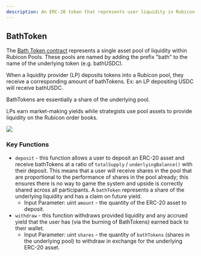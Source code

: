 ```yaml
---
description: An ERC-20 token that represents user liquidity in Rubicon Pools
---
```


## BathToken

The [Bath Token contract](https://github.com/RubiconDeFi/rubicon\_protocol/blob/master/contracts/rubiconPools/BathToken.sol) represents a single asset pool of liquidity within Rubicon Pools. These pools are named by adding the prefix "bath" to the name of the underlying token (e.g. bathUSDC).&#x20;

When a liquidity provider (LP) deposits tokens into a Rubicon pool, they receive a corresponding amount of bathTokens. Ex: an LP depositing USDC will receive bathUSDC.&#x20;

BathTokens are essentially a share of the underlying pool.

LPs earn market-making yields while strategists use pool assets to provide liquidity on the Rubicon order books.&#x20;

![](</assets/Rubicon v1\_ BathTokens.png>)

### Key Functions

* `deposit` - this function allows a user to deposit an ERC-20 asset and receive bathTokens at a ratio of `totalSupply` / `underlyingBalance()` with their deposit. This means that a user will receive shares in the pool that are proportional to the performance of shares in the pool already; this ensures there is no way to game the system and upside is correctly shared across all participants. A `bathToken` represents a share of the underlying liquidity and has a claim on future yield.
  * Input Parameter: uint `amount` - the quantity of the ERC-20 asset to deposit.
* `withdraw` - this function withdraws provided liquidity and any accrued yield that the user has (via the burning of BathTokens) earned back to their wallet.
  * Input Parameter: uint `shares` - the quantity of `bathTokens` (shares in the underlying pool) to withdraw in exchange for the underlying ERC-20 asset.
